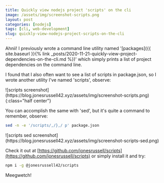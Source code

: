```yaml
---
title: Quickly view nodejs project 'scripts' on the cli
image: /assets/img/screenshot-scripts.png
layout: post
categories: [nodejs]
tags: [cli, web-development]
slug: quickly-view-nodejs-project-scripts-on-the-cli
---
```


Ahnii! I previously wrote a command line utility named '[packages]({{ site.baseurl }}{% link _posts/2020-11-21-quickly-view-project-dependencies-on-the-cli.md %})' which simply prints a list of project dependencies on the command line.

I found that I also often want to see a list of scripts in package.json, so I wrote another utility I've named 'scripts', observe:

<p class="center" markdown="1">
![scripts screenshot](https://blog.jonesrussell42.xyz/assets/img/screenshot-scripts.png){:class="half center"}
</p>

You can accomplish the same with 'sed', but it's quite a command to remember, observe:

```bash
sed -n -e '/scripts/,/},/ p' package.json
```

<p class="center" markdown="1">
![scripts sed screenshot](https://blog.jonesrussell42.xyz/assets/img/screenshot-scripts-sed.png)
</p>


Check it out at [https://github.com/jonesrussell/scripts](https://github.com/jonesrussell/scripts) or simply install it and try:

```sh
npm i -g @jonesrussell42/scripts
```

Meegwetch!

